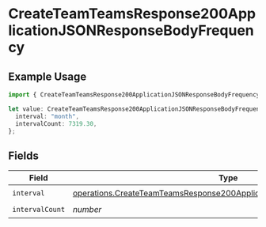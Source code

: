 # CreateTeamTeamsResponse200ApplicationJSONResponseBodyFrequency

## Example Usage

```typescript
import { CreateTeamTeamsResponse200ApplicationJSONResponseBodyFrequency } from "@vercel/sdk/models/operations/createteam.js";

let value: CreateTeamTeamsResponse200ApplicationJSONResponseBodyFrequency = {
  interval: "month",
  intervalCount: 7319.30,
};
```

## Fields

| Field                                                                                                                                                                | Type                                                                                                                                                                 | Required                                                                                                                                                             | Description                                                                                                                                                          |
| -------------------------------------------------------------------------------------------------------------------------------------------------------------------- | -------------------------------------------------------------------------------------------------------------------------------------------------------------------- | -------------------------------------------------------------------------------------------------------------------------------------------------------------------- | -------------------------------------------------------------------------------------------------------------------------------------------------------------------- |
| `interval`                                                                                                                                                           | [operations.CreateTeamTeamsResponse200ApplicationJSONResponseBodyInterval](../../models/operations/createteamteamsresponse200applicationjsonresponsebodyinterval.md) | :heavy_check_mark:                                                                                                                                                   | N/A                                                                                                                                                                  |
| `intervalCount`                                                                                                                                                      | *number*                                                                                                                                                             | :heavy_check_mark:                                                                                                                                                   | N/A                                                                                                                                                                  |